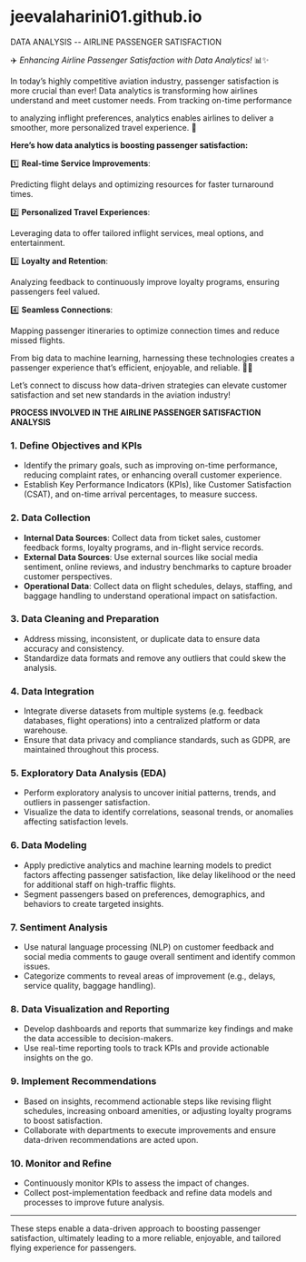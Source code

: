 # jeevalaharini01.github.io
DATA ANALYSIS -- AIRLINE PASSENGER SATISFACTION

✈️ *Enhancing Airline Passenger Satisfaction with Data Analytics!* 📊✨

In today’s highly competitive aviation industry, passenger satisfaction is more crucial than ever! Data analytics is transforming how airlines understand and meet customer needs. From tracking on-time performance

to analyzing inflight preferences, analytics enables airlines to deliver a smoother, more personalized travel experience. 🚀 

**Here’s how data analytics is boosting passenger satisfaction:**
  
1️⃣ **Real-time Service Improvements**:

Predicting flight delays and optimizing resources for faster turnaround times.
  
2️⃣ **Personalized Travel Experiences**: 

Leveraging data to offer tailored inflight services, meal options, and entertainment.

3️⃣ **Loyalty and Retention**: 

Analyzing feedback to continuously improve loyalty programs, ensuring passengers feel valued.

4️⃣ **Seamless Connections**: 

Mapping passenger itineraries to optimize connection times and reduce missed flights.

From big data to machine learning, harnessing these technologies creates a passenger experience that’s efficient, enjoyable, and reliable. 🚁🌟 

Let’s connect to discuss how data-driven strategies can elevate customer satisfaction and set new standards in the aviation industry!

**PROCESS INVOLVED IN THE AIRLINE PASSENGER SATISFACTION ANALYSIS**

### 1. **Define Objectives and KPIs**
   - Identify the primary goals, such as improving on-time performance, reducing complaint rates, or enhancing overall customer experience.
   - Establish Key Performance Indicators (KPIs), like  Customer Satisfaction (CSAT), and on-time arrival percentages, to measure success.

### 2. **Data Collection**
   - **Internal Data Sources**: Collect data from ticket sales, customer feedback forms, loyalty programs, and in-flight service records.
   - **External Data Sources**: Use external sources like social media sentiment, online reviews, and industry benchmarks to capture broader customer perspectives.
   - **Operational Data**: Collect data on flight schedules, delays, staffing, and baggage handling to understand operational impact on satisfaction.

### 3. **Data Cleaning and Preparation**
   - Address missing, inconsistent, or duplicate data to ensure data accuracy and consistency.
   - Standardize data formats and remove any outliers that could skew the analysis.

### 4. **Data Integration**
   - Integrate diverse datasets from multiple systems (e.g. feedback databases, flight operations) into a centralized platform or data warehouse.
   - Ensure that data privacy and compliance standards, such as GDPR, are maintained throughout this process.

### 5. **Exploratory Data Analysis (EDA)**
   - Perform exploratory analysis to uncover initial patterns, trends, and outliers in passenger satisfaction.
   - Visualize the data to identify correlations, seasonal trends, or anomalies affecting satisfaction levels.
     

### 6. **Data Modeling**
   - Apply predictive analytics and machine learning models to predict factors affecting passenger satisfaction, like delay likelihood or the need for additional staff on high-traffic flights.
   - Segment passengers based on preferences, demographics, and behaviors to create targeted insights.

### 7. **Sentiment Analysis**
   - Use natural language processing (NLP) on customer feedback and social media comments to gauge overall sentiment and identify common issues.
   - Categorize comments to reveal areas of improvement (e.g., delays, service quality, baggage handling).

### 8. **Data Visualization and Reporting**
   - Develop dashboards and reports that summarize key findings and make the data accessible to decision-makers.
   - Use real-time reporting tools to track KPIs and provide actionable insights on the go.

### 9. **Implement Recommendations**
   - Based on insights, recommend actionable steps like revising flight schedules, increasing onboard amenities, or adjusting loyalty programs to boost satisfaction.
   - Collaborate with departments to execute improvements and ensure data-driven recommendations are acted upon.

### 10. **Monitor and Refine**
   - Continuously monitor KPIs to assess the impact of changes.
   - Collect post-implementation feedback and refine data models and processes to improve future analysis.

---

These steps enable a data-driven approach to boosting passenger satisfaction, ultimately leading to a more reliable, enjoyable, and tailored flying experience for passengers.

